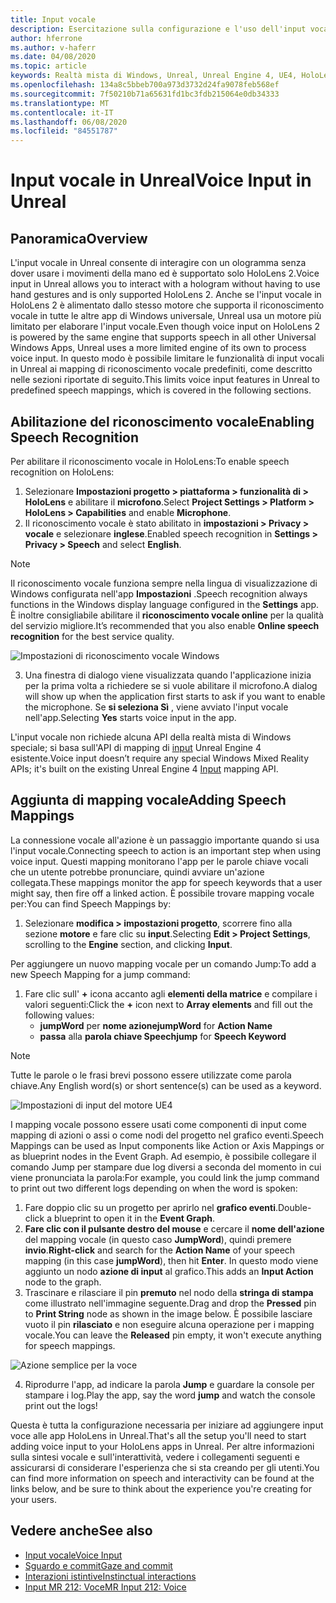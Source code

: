 ```yaml
---
title: Input vocale
description: Esercitazione sulla configurazione e l'uso dell'input vocale in HoloLens 2 e Unreal Engine
author: hferrone
ms.author: v-haferr
ms.date: 04/08/2020
ms.topic: article
keywords: Realtà mista di Windows, Unreal, Unreal Engine 4, UE4, HoloLens 2, Voice, input vocale, riconoscimento vocale, realtà mista, sviluppo, funzionalità, documentazione, guide, ologrammi, sviluppo di giochi
ms.openlocfilehash: 134a8c5bbeb700a973d3732d24fa9078feb568ef
ms.sourcegitcommit: 7f50210b71a65631fd1bc3fdb215064e0db34333
ms.translationtype: MT
ms.contentlocale: it-IT
ms.lasthandoff: 06/08/2020
ms.locfileid: "84551787"
---
```

# <a name="voice-input-in-unreal"></a><span data-ttu-id="6ecca-104">Input vocale in Unreal</span><span class="sxs-lookup"><span data-stu-id="6ecca-104">Voice Input in Unreal</span></span>

## <a name="overview"></a><span data-ttu-id="6ecca-105">Panoramica</span><span class="sxs-lookup"><span data-stu-id="6ecca-105">Overview</span></span>
<span data-ttu-id="6ecca-106">L'input vocale in Unreal consente di interagire con un ologramma senza dover usare i movimenti della mano ed è supportato solo HoloLens 2.</span><span class="sxs-lookup"><span data-stu-id="6ecca-106">Voice input in Unreal allows you to interact with a hologram without having to use hand gestures and is only supported HoloLens 2.</span></span> <span data-ttu-id="6ecca-107">Anche se l'input vocale in HoloLens 2 è alimentato dallo stesso motore che supporta il riconoscimento vocale in tutte le altre app di Windows universale, Unreal usa un motore più limitato per elaborare l'input vocale.</span><span class="sxs-lookup"><span data-stu-id="6ecca-107">Even though voice input on HoloLens 2 is powered by the same engine that supports speech in all other Universal Windows Apps, Unreal uses a more limited engine of its own to process voice input.</span></span> <span data-ttu-id="6ecca-108">In questo modo è possibile limitare le funzionalità di input vocali in Unreal ai mapping di riconoscimento vocale predefiniti, come descritto nelle sezioni riportate di seguito.</span><span class="sxs-lookup"><span data-stu-id="6ecca-108">This limits voice input features in Unreal to predefined speech mappings, which is covered in the following sections.</span></span> 

## <a name="enabling-speech-recognition"></a><span data-ttu-id="6ecca-109">Abilitazione del riconoscimento vocale</span><span class="sxs-lookup"><span data-stu-id="6ecca-109">Enabling Speech Recognition</span></span>

<span data-ttu-id="6ecca-110">Per abilitare il riconoscimento vocale in HoloLens:</span><span class="sxs-lookup"><span data-stu-id="6ecca-110">To enable speech recognition on HoloLens:</span></span>
1. <span data-ttu-id="6ecca-111">Selezionare **Impostazioni progetto > piattaforma > funzionalità di > HoloLens** e abilitare il **microfono**.</span><span class="sxs-lookup"><span data-stu-id="6ecca-111">Select **Project Settings > Platform > HoloLens > Capabilities** and enable **Microphone**.</span></span> 
2. <span data-ttu-id="6ecca-112">Il riconoscimento vocale è stato abilitato in **impostazioni > Privacy > vocale** e selezionare **inglese**.</span><span class="sxs-lookup"><span data-stu-id="6ecca-112">Enabled speech recognition in **Settings > Privacy > Speech** and select **English**.</span></span>

> [!NOTE]
> <span data-ttu-id="6ecca-113">Il riconoscimento vocale funziona sempre nella lingua di visualizzazione di Windows configurata nell'app **Impostazioni** .</span><span class="sxs-lookup"><span data-stu-id="6ecca-113">Speech recognition always functions in the Windows display language configured in the **Settings** app.</span></span> <span data-ttu-id="6ecca-114">È inoltre consigliabile abilitare il **riconoscimento vocale online** per la qualità del servizio migliore.</span><span class="sxs-lookup"><span data-stu-id="6ecca-114">It’s recommended that you also enable **Online speech recognition** for the best service quality.</span></span>

![Impostazioni di riconoscimento vocale Windows](images/unreal/speech-recognition-settings.png)

3. <span data-ttu-id="6ecca-116">Una finestra di dialogo viene visualizzata quando l'applicazione inizia per la prima volta a richiedere se si vuole abilitare il microfono.</span><span class="sxs-lookup"><span data-stu-id="6ecca-116">A dialog will show up when the application first starts to ask if you want to enable the microphone.</span></span> <span data-ttu-id="6ecca-117">Se **si seleziona Sì** , viene avviato l'input vocale nell'app.</span><span class="sxs-lookup"><span data-stu-id="6ecca-117">Selecting **Yes** starts voice input in the app.</span></span>

<span data-ttu-id="6ecca-118">L'input vocale non richiede alcuna API della realtà mista di Windows speciale; si basa sull'API di mapping di [input](https://docs.unrealengine.com/Gameplay/Input/index.html) Unreal Engine 4 esistente.</span><span class="sxs-lookup"><span data-stu-id="6ecca-118">Voice input doesn’t require any special Windows Mixed Reality APIs; it's built on the existing Unreal Engine 4 [Input](https://docs.unrealengine.com/Gameplay/Input/index.html) mapping API.</span></span> 

## <a name="adding-speech-mappings"></a><span data-ttu-id="6ecca-119">Aggiunta di mapping vocale</span><span class="sxs-lookup"><span data-stu-id="6ecca-119">Adding Speech Mappings</span></span>
<span data-ttu-id="6ecca-120">La connessione vocale all'azione è un passaggio importante quando si usa l'input vocale.</span><span class="sxs-lookup"><span data-stu-id="6ecca-120">Connecting speech to action is an important step when using voice input.</span></span> <span data-ttu-id="6ecca-121">Questi mapping monitorano l'app per le parole chiave vocali che un utente potrebbe pronunciare, quindi avviare un'azione collegata.</span><span class="sxs-lookup"><span data-stu-id="6ecca-121">These mappings monitor the app for speech keywords that a user might say, then fire off a linked action.</span></span> <span data-ttu-id="6ecca-122">È possibile trovare mapping vocale per:</span><span class="sxs-lookup"><span data-stu-id="6ecca-122">You can find Speech Mappings by:</span></span>
1. <span data-ttu-id="6ecca-123">Selezionare **modifica > impostazioni progetto**, scorrere fino alla sezione **motore** e fare clic su **input**.</span><span class="sxs-lookup"><span data-stu-id="6ecca-123">Selecting **Edit > Project Settings**, scrolling to the **Engine** section, and clicking **Input**.</span></span>

<span data-ttu-id="6ecca-124">Per aggiungere un nuovo mapping vocale per un comando Jump:</span><span class="sxs-lookup"><span data-stu-id="6ecca-124">To add a new Speech Mapping for a jump command:</span></span>
1. <span data-ttu-id="6ecca-125">Fare clic sull' **+** icona accanto agli **elementi della matrice** e compilare i valori seguenti:</span><span class="sxs-lookup"><span data-stu-id="6ecca-125">Click the **+** icon next to **Array elements** and fill out the following values:</span></span>
    * <span data-ttu-id="6ecca-126">**jumpWord** per **nome azione**</span><span class="sxs-lookup"><span data-stu-id="6ecca-126">**jumpWord** for **Action Name**</span></span>
    * <span data-ttu-id="6ecca-127">**passa** alla **parola chiave Speech**</span><span class="sxs-lookup"><span data-stu-id="6ecca-127">**jump** for **Speech Keyword**</span></span>

> [!NOTE]
> <span data-ttu-id="6ecca-128">Tutte le parole o le frasi brevi possono essere utilizzate come parola chiave.</span><span class="sxs-lookup"><span data-stu-id="6ecca-128">Any English word(s) or short sentence(s) can be used as a keyword.</span></span> 

![Impostazioni di input del motore UE4](images/unreal/engine-input.png)

<span data-ttu-id="6ecca-130">I mapping vocale possono essere usati come componenti di input come mapping di azioni o assi o come nodi del progetto nel grafico eventi.</span><span class="sxs-lookup"><span data-stu-id="6ecca-130">Speech Mappings can be used as Input components like Action or Axis Mappings or as blueprint nodes in the Event Graph.</span></span> <span data-ttu-id="6ecca-131">Ad esempio, è possibile collegare il comando Jump per stampare due log diversi a seconda del momento in cui viene pronunciata la parola:</span><span class="sxs-lookup"><span data-stu-id="6ecca-131">For example, you could link the jump command to print out two different logs depending on when the word is spoken:</span></span>

1. <span data-ttu-id="6ecca-132">Fare doppio clic su un progetto per aprirlo nel **grafico eventi**.</span><span class="sxs-lookup"><span data-stu-id="6ecca-132">Double-click a blueprint to open it in the **Event Graph**.</span></span>
2. <span data-ttu-id="6ecca-133">**Fare clic con il pulsante destro del mouse** e cercare il **nome dell'azione** del mapping vocale (in questo caso **JumpWord**), quindi premere **invio**.</span><span class="sxs-lookup"><span data-stu-id="6ecca-133">**Right-click** and search for the **Action Name** of your speech mapping (in this case **jumpWord**), then hit **Enter**.</span></span> <span data-ttu-id="6ecca-134">In questo modo viene aggiunto un nodo **azione di input** al grafico.</span><span class="sxs-lookup"><span data-stu-id="6ecca-134">This adds an **Input Action** node to the graph.</span></span>
3. <span data-ttu-id="6ecca-135">Trascinare e rilasciare il pin **premuto** nel nodo della **stringa di stampa** come illustrato nell'immagine seguente.</span><span class="sxs-lookup"><span data-stu-id="6ecca-135">Drag and drop the **Pressed** pin to **Print String** node as shown in the image below.</span></span> <span data-ttu-id="6ecca-136">È possibile lasciare vuoto il pin **rilasciato** e non eseguire alcuna operazione per i mapping vocale.</span><span class="sxs-lookup"><span data-stu-id="6ecca-136">You can leave the **Released** pin empty, it won't execute anything for speech mappings.</span></span>
 
![Azione semplice per la voce](images/unreal/voice-input-img-03.png)

4. <span data-ttu-id="6ecca-138">Riprodurre l'app, ad indicare la parola **Jump** e guardare la console per stampare i log.</span><span class="sxs-lookup"><span data-stu-id="6ecca-138">Play the app, say the word **jump** and watch the console print out the logs!</span></span>

<span data-ttu-id="6ecca-139">Questa è tutta la configurazione necessaria per iniziare ad aggiungere input voce alle app HoloLens in Unreal.</span><span class="sxs-lookup"><span data-stu-id="6ecca-139">That's all the setup you'll need to start adding voice input to your HoloLens apps in Unreal.</span></span> <span data-ttu-id="6ecca-140">Per altre informazioni sulla sintesi vocale e sull'interattività, vedere i collegamenti seguenti e assicurarsi di considerare l'esperienza che si sta creando per gli utenti.</span><span class="sxs-lookup"><span data-stu-id="6ecca-140">You can find more information on speech and interactivity can be found at the links below, and be sure to think about the experience you're creating for your users.</span></span>

## <a name="see-also"></a><span data-ttu-id="6ecca-141">Vedere anche</span><span class="sxs-lookup"><span data-stu-id="6ecca-141">See also</span></span>
* [<span data-ttu-id="6ecca-142">Input vocale</span><span class="sxs-lookup"><span data-stu-id="6ecca-142">Voice Input</span></span>](voice-input.md)
* [<span data-ttu-id="6ecca-143">Sguardo e commit</span><span class="sxs-lookup"><span data-stu-id="6ecca-143">Gaze and commit</span></span>](gaze-and-commit.md)
* [<span data-ttu-id="6ecca-144">Interazioni istintive</span><span class="sxs-lookup"><span data-stu-id="6ecca-144">Instinctual interactions</span></span>](interaction-fundamentals.md)
* [<span data-ttu-id="6ecca-145">Input MR 212: Voce</span><span class="sxs-lookup"><span data-stu-id="6ecca-145">MR Input 212: Voice</span></span>](holograms-212.md)

